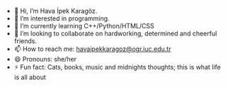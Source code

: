 - 👋 Hi, I’m Hava İpek Karagöz.
- 👀 I’m interested in programming.
- 🌱 I’m currently learning C++/Python/HTML/CSS 
- 💞️ I’m looking to collaborate on hardworking, determined and cheerful friends.
- 📫 How to reach me: havaipekkaragoz@ogr.iuc.edu.tr
- 😄 Pronouns: she/her
- ⚡ Fun fact: Cats, books, music and midnights thoughts; this is what life is all about

<!---
H-Ipek/H-Ipek is a ✨ special ✨ repository because its `README.md` (this file) appears on your GitHub profile.
You can click the Preview link to take a look at your changes.
--->
